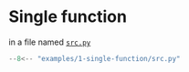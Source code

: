 # Single function

in a file named [`src.py`](./src.py)

```py
--8<-- "examples/1-single-function/src.py"
```
